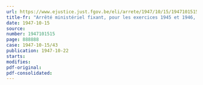 ```yaml
---
url: https://www.ejustice.just.fgov.be/eli/arrete/1947/10/15/1947101515/justel
title-fr: "Arrêté ministériel fixant, pour les exercices 1945 et 1946, la contribution et la redevance définitives à caractère obligatoire, à verser au Conseil professionnel de l'Industrie des Chaux, Calcaires et Dérivés, en liquidation"
date: 1947-10-15
source:
number: 1947101515
page: 888888
case: 1947-10-15/43
publication: 1947-10-22
starts:
modifies:
pdf-original:
pdf-consolidated:
---
```


